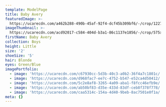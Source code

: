 ```yaml
---
template: ModelPage
title: Baby Avery
featuredImage: >-
  https://ucarecdn.com/a462b288-490b-45af-92f4-dcf45b309bf6/-/crop/1227x681/0,0/-/preview/
imageThumbnail: >-
  https://ucarecdn.com/acd92017-c584-404d-b3a1-86c1137e1856/-/crop/575x618/173,0/-/preview/
firstName: Baby Avery
collection: Boys
height: Little
size: '2'
shoeSize: '5'
hair: Blonde
eyes: Green/Blue
imagePortfolio:
  - image: 'https://ucarecdn.com/c67930cc-5d3b-40c3-a0b2-36f4a7c1801c/'
  - image: 'https://ucarecdn.com/d968fac7-ee7c-4752-b547-e52ca4d50412/'
  - image: 'https://ucarecdn.com/5c2e8af8-3265-4a09-aba1-f8fcc46efb9e/'
  - image: 'https://ucarecdn.com/ab50bf83-d35e-433d-83df-ceb8f378f778/'
  - image: 'https://ucarecdn.com/caa5314c-154a-4d40-9beb-8ac7501e0f1a/'
meta: {}
---
```


